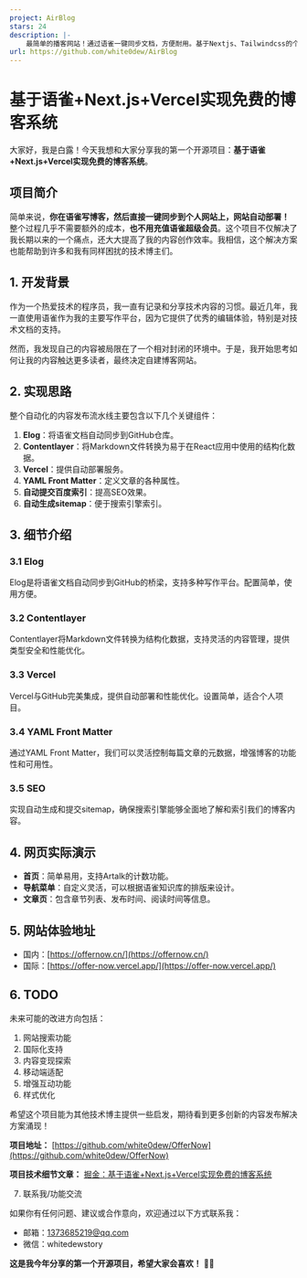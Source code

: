 ```yaml
---
project: AirBlog
stars: 24
description: |-
    最简单的播客网站！通过语雀一键同步文档，方便耐用。基于Nextjs、Tailwindcss的个人博客网站，
url: https://github.com/white0dew/AirBlog
---
```


# 基于语雀+Next.js+Vercel实现免费的博客系统

大家好，我是白露！今天我想和大家分享我的第一个开源项目：**基于语雀+Next.js+Vercel实现免费的博客系统**。

## 项目简介

简单来说，**你在语雀写博客，然后直接一键同步到个人网站上，网站自动部署！** 整个过程几乎不需要额外的成本，**也不用充值语雀超级会员**。这个项目不仅解决了我长期以来的一个痛点，还大大提高了我的内容创作效率。我相信，这个解决方案也能帮助到许多和我有同样困扰的技术博主们。

## 1. 开发背景

作为一个热爱技术的程序员，我一直有记录和分享技术内容的习惯。最近几年，我一直使用语雀作为我的主要写作平台，因为它提供了优秀的编辑体验，特别是对技术文档的支持。

然而，我发现自己的内容被局限在了一个相对封闭的环境中。于是，我开始思考如何让我的内容触达更多读者，最终决定自建博客网站。

## 2. 实现思路

整个自动化的内容发布流水线主要包含以下几个关键组件：

1. **Elog**：将语雀文档自动同步到GitHub仓库。
2. **Contentlayer**：将Markdown文件转换为易于在React应用中使用的结构化数据。
3. **Vercel**：提供自动部署服务。
4. **YAML Front Matter**：定义文章的各种属性。
5. **自动提交百度索引**：提高SEO效果。
6. **自动生成sitemap**：便于搜索引擎索引。

## 3. 细节介绍

### 3.1 Elog

Elog是将语雀文档自动同步到GitHub的桥梁，支持多种写作平台。配置简单，使用方便。

### 3.2 Contentlayer

Contentlayer将Markdown文件转换为结构化数据，支持灵活的内容管理，提供类型安全和性能优化。

### 3.3 Vercel

Vercel与GitHub完美集成，提供自动部署和性能优化。设置简单，适合个人项目。

### 3.4 YAML Front Matter

通过YAML Front Matter，我们可以灵活控制每篇文章的元数据，增强博客的功能性和可用性。

### 3.5 SEO

实现自动生成和提交sitemap，确保搜索引擎能够全面地了解和索引我们的博客内容。

## 4. 网页实际演示

- **首页**：简单易用，支持Artalk的计数功能。
- **导航菜单**：自定义灵活，可以根据语雀知识库的排版来设计。
- **文章页**：包含章节列表、发布时间、阅读时间等信息。

## 5. 网站体验地址

- 国内：[https://offernow.cn/](https://offernow.cn/)
- 国际：[https://offer-now.vercel.app/](https://offer-now.vercel.app/)

## 6. TODO

未来可能的改进方向包括：

1. 网站搜索功能
2. 国际化支持
3. 内容变现探索
4. 移动端适配
5. 增强互动功能
6. 样式优化

希望这个项目能为其他技术博主提供一些启发，期待看到更多创新的内容发布解决方案涌现！

**项目地址：** [https://github.com/white0dew/OfferNow](https://github.com/white0dew/OfferNow)

**项目技术细节文章：**
[掘金：基于语雀+Next.js+Vercel实现免费的博客系统](https://juejin.cn/post/7390671667313934355)

7. 联系我/功能交流

如果你有任何问题、建议或合作意向，欢迎通过以下方式联系我：

- 邮箱：1373685219@qq.com
- 微信：whitedewstory

**这是我今年分享的第一个开源项目，希望大家会喜欢！** 🎇🎇

